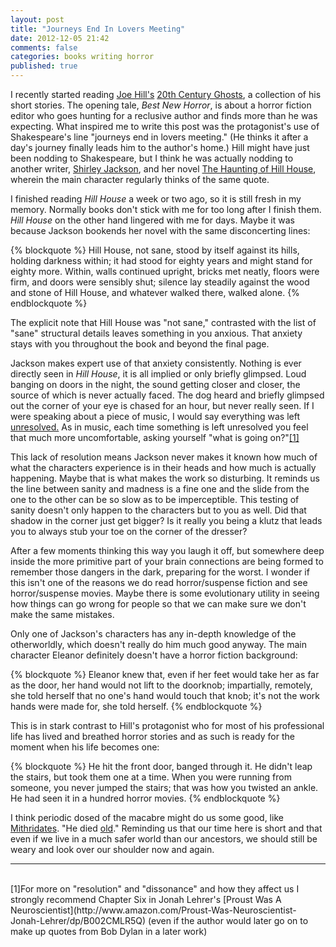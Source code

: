 ```yaml
---
layout: post
title: "Journeys End In Lovers Meeting"
date: 2012-12-05 21:42
comments: false
categories: books writing horror
published: true
---
```


I recently started reading [Joe Hill's](http://twitter.com/joe_hill) [20th Century Ghosts](http://www.amazon.com/20th-Century-Ghosts-Joe-Hill/dp/B002WTC98S), a collection of his short stories. The opening tale, _Best New Horror_, is about a horror fiction editor who goes hunting for a reclusive author and finds more than he was expecting. What inspired me to write this post was the protagonist's use of Shakespeare's line "journeys end in lovers meeting." (He thinks it after a day's journey finally leads him to the author's home.) Hill might have just been nodding to Shakespeare, but I think he was actually nodding to another writer, [Shirley Jackson](http://www.wikipedia.org/wiki/Shirley_Jackson), and her novel [The Haunting of Hill House](http://www.amazon.com/Haunting-Hill-House-Shirley-Jackson/dp/0140071083), wherein the main character regularly thinks of the same quote.

I finished reading _Hill House_ a week or two ago, so it is still fresh in my memory. Normally books don't stick with me for too long after I finish them. _Hill House_ on the other hand lingered with me for days. Maybe it was because Jackson bookends her novel with the same disconcerting lines:

{% blockquote %}
Hill House, not sane, stood by itself against its hills, holding darkness within; it had stood for eighty years and might stand for eighty more. Within, walls continued upright, bricks met neatly, floors were firm, and doors were sensibly shut; silence lay steadily against the wood and stone of Hill House, and whatever walked there, walked alone.
{% endblockquote %}

The explicit note that Hill House was "not sane," contrasted with the list of "sane" structural details leaves something in you anxious. That anxiety stays with you throughout the book and beyond the final page.

Jackson makes expert use of that anxiety consistently. Nothing is ever directly seen in _Hill House_, it is all implied or only briefly glimpsed. Loud banging on doors in the night, the sound getting closer and closer, the source of which is never actually faced. The dog heard and briefly glimpsed out the corner of your eye is chased for an hour, but never really seen. If I were speaking about a piece of music, I would say everything was left [unresolved.](http://www.wikipedia.org/wiki/Resolution_(music)) As in music, each time something is left unresolved you feel that much more uncomfortable, asking yourself "what is going on?"<a href="#resolution">[1]</a>

This lack of resolution means Jackson never makes it known how much of what the characters experience is in their heads and how much is actually happening. Maybe that is what makes the work so disturbing. It reminds us the line between sanity and madness is a fine one and the slide from the one to the other can be so slow as to be imperceptible. This testing of sanity doesn't only happen to the characters but to you as well. Did that shadow in the corner just get bigger? Is it really you being a klutz that leads you to always stub your toe on the corner of the dresser?

After a few moments thinking this way you laugh it off, but somewhere deep inside the more primitive part of your brain connections are being formed to remember those dangers in the dark, preparing for the worst. I wonder if this isn't one of the reasons we do read horror/suspense fiction and see horror/suspense movies. Maybe there is some evolutionary utility in seeing how things can go wrong for people so that we can make sure we don't make the same mistakes.

Only one of Jackson's characters has any in-depth knowledge of the otherworldly, which doesn't really do him much good anyway. The main character Eleanor definitely doesn't have a horror fiction background:

{% blockquote %}
Eleanor knew that, even if her feet would take her as far as the door, her hand would not lift to the doorknob; impartially, remotely, she told herself that no one's hand would touch that knob; it's not the work hands were made for, she told herself.
{% endblockquote %}

This is in stark contrast to Hill's protagonist who for most of his professional life has lived and breathed horror stories and as such is ready for the moment when his life becomes one:

{% blockquote %}
He hit the front door, banged through it. He didn't leap the stairs, but took them one at a time. When you were running from someone, you never jumped the stairs; that was how you twisted an ankle. He had seen it in a hundred horror movies.
{% endblockquote %}

I think periodic dosed of the macabre might do us some good, like [Mithridates](http://www.wikipedia.org/wiki/Mithridates_VI_of_Pontus#Mithridates.27_antidote). "He died [old](http://www.bartleby.com/123/62.html)." Reminding us that our time here is short and that even if we live in a much safer world than our ancestors, we should still be weary and look over our shoulder now and again.
<hr>
<br>
<a id="resolution">[1]</a>For more on "resolution" and "dissonance" and how they affect us I strongly recommend Chapter Six in Jonah Lehrer's [Proust Was A Neuroscientist](http://www.amazon.com/Proust-Was-Neuroscientist-Jonah-Lehrer/dp/B002CMLR5Q) (even if the author would later go on to make up quotes from Bob Dylan in a later work)